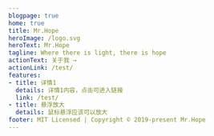 ```yaml
---
blogpage: true
home: true
title: Mr.Hope
heroImage: /logo.svg
heroText: Mr.Hope
tagline: Where there is light, there is hope
actionText: 关于我 →
actionLink: /test/
features:
- title: 详情1
  details: 详情1内容，点击可进入链接
  link: /test/
- title: 悬浮放大
  details: 鼠标悬浮应该可以放大
footer: MIT Licensed | Copyright © 2019-present Mr.Hope
---
```

